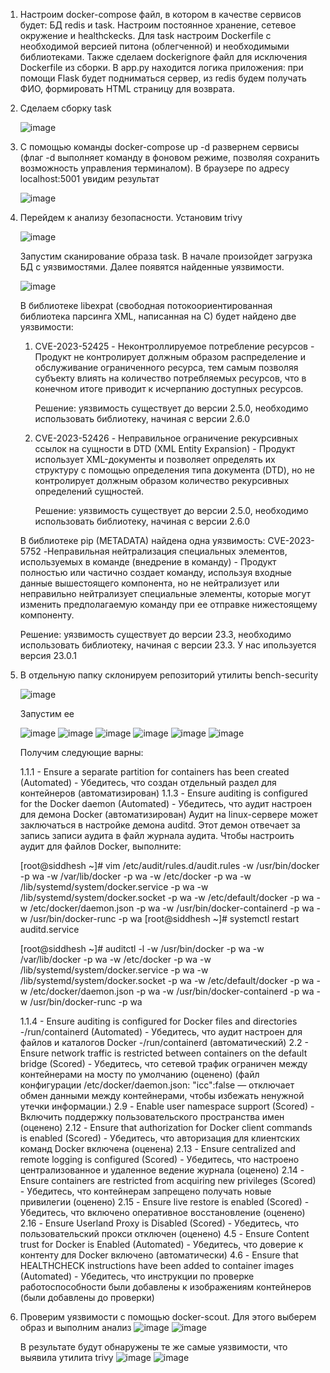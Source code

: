 1. Настроим docker-compose файл, в котором в качестве сервисов будет: БД redis и task. Настроим постоянное хранение, сетевое окружение и healthckecks. Для task настроим Dockerfile с необходимой версией питона (облегченной) и необходимыми библиотеками.
Также сделаем dockerignore файл для исключения Dockerfile из сборки. В app.py находится логика приложения: при помощи Flask будет подниматься сервер, из redis будем получать ФИО, формировать HTML страницу для возврата.
2. Сделаем сборку task
   
   ![image](https://github.com/egorvozhzhov/docker-test/assets/71019753/db5d2afb-49bf-4e46-b8b2-be618a6cc223)
4. С помощью команды docker-compose up -d развернем сервисы (флаг -d выполняет команду в фоновом режиме, позволяя сохранить возможность управления терминалом). В браузере по адресу localhost:5001 увидим результат

   ![image](https://github.com/egorvozhzhov/docker-test/assets/71019753/ca80f44a-9261-461a-b76a-26fc037371b2)

5. Перейдем к анализу безопасности. Установим trivy

   ![image](https://github.com/egorvozhzhov/docker-test/assets/71019753/7183e3b9-f70f-46bc-a4f0-7ba0e8653aa1)

   Запустим сканирование образа task. В начале произойдет загрузка БД с уязвимостями. Далее появятся найденные уязвимости.

   ![image](https://github.com/egorvozhzhov/docker-test/assets/71019753/a2c1653a-6cb3-44cf-80ce-ee10a29b72c7)

   В библиотеке libexpat (свободная потокоориентированная библиотека парсинга XML, написанная на C) будет найдено две уязвимости:
   1. CVE-2023-52425 - Неконтроллируемое потребление ресурсов - Продукт не контролирует должным образом распределение и обслуживание ограниченного ресурса, тем самым позволяя субъекту влиять на количество потребляемых ресурсов, что в конечном итоге приводит к исчерпанию доступных ресурсов.

      Решение: уязвимость существует до версии 2.5.0, необходимо использовать библиотеку, начиная с версии 2.6.0
   2. CVE-2023-52426 - Неправильное ограничение рекурсивных ссылок на сущности в DTD (XML Entity Expansion) - Продукт использует XML-документы и позволяет определять их структуру с помощью определения типа документа (DTD), но не контролирует должным образом количество рекурсивных определений сущностей.

      Решение: уязвимость существует до версии 2.5.0, необходимо использовать библиотеку, начиная с версии 2.6.0
   

   В библиотеке pip (METADATA) найдена одна уязвимость:
   CVE-2023-5752 -Неправильная нейтрализация специальных элементов, используемых в команде (внедрение в команду) - Продукт полностью или частично создает команду, используя входные данные вышестоящего компонента, но не нейтрализует или неправильно нейтрализует специальные элементы, которые могут изменить предполагаемую команду при ее отправке нижестоящему компоненту.

   Решение: уязвимость существует до версии 23.3, необходимо использовать библиотеку, начиная с версии 23.3. У нас ипользуется версия 23.0.1

6. В отдельную папку склонируем репозиторий утилиты bench-security

   ![image](https://github.com/egorvozhzhov/docker-test/assets/71019753/e0baa5f2-c61b-4d5c-9a2f-7c10f94e8bdc)

   Запустим ее

   ![image](https://github.com/egorvozhzhov/docker-test/assets/71019753/ce661708-d6a6-4998-a6ec-265d6a2267a5)
   ![image](https://github.com/egorvozhzhov/docker-test/assets/71019753/dd9415e5-656e-41f5-ac09-264f4ac1ed23)
   ![image](https://github.com/egorvozhzhov/docker-test/assets/71019753/1f192a8a-90d3-4aa0-9655-1d0dcaeb37ac)
   ![image](https://github.com/egorvozhzhov/docker-test/assets/71019753/c9957a71-df54-4663-ad0c-125e25293455)
   ![image](https://github.com/egorvozhzhov/docker-test/assets/71019753/c4b9b874-9ab9-4420-8dfe-6cc91e756b60)
   ![image](https://github.com/egorvozhzhov/docker-test/assets/71019753/4731c784-2f40-46d3-8aee-a653a520b002)

   Получим следующие варны:
   
   1.1.1 - Ensure a separate partition for containers has been created (Automated) - Убедитесь, что создан отдельный раздел для контейнеров (автоматизирован)
   1.1.3 - Ensure auditing is configured for the Docker daemon (Automated) - Убедитесь, что аудит настроен для демона Docker (автоматизирован)
   Аудит на linux-сервере может заключаться в настройке демона auditd. Этот демон отвечает за запись записи аудита в файл журнала аудита. Чтобы настроить аудит для файлов Docker, выполните:


   [root@siddhesh ~]# vim /etc/audit/rules.d/audit.rules
   -w /usr/bin/docker -p wa
   -w /var/lib/docker -p wa
   -w /etc/docker -p wa
   -w /lib/systemd/system/docker.service -p wa
   -w /lib/systemd/system/docker.socket -p wa
   -w /etc/default/docker -p wa
   -w /etc/docker/daemon.json -p wa
   -w /usr/bin/docker-containerd -p wa
   -w /usr/bin/docker-runc -p wa
   [root@siddhesh ~]# systemctl restart auditd.service
   
   
   [root@siddhesh ~]# auditctl -l
   -w /usr/bin/docker -p wa
   -w /var/lib/docker -p wa
   -w /etc/docker -p wa 
   -w /lib/systemd/system/docker.service -p wa 
   -w /lib/systemd/system/docker.socket -p wa 
   -w /etc/default/docker -p wa 
   -w /etc/docker/daemon.json -p wa 
   -w /usr/bin/docker-containerd -p wa 
   -w /usr/bin/docker-runc -p wa


   1.1.4 - Ensure auditing is configured for Docker files and directories -/run/containerd (Automated) - Убедитесь, что аудит настроен для файлов и каталогов Docker -/run/containerd (автоматический)
   2.2 - Ensure network traffic is restricted between containers on the default bridge (Scored) - Убедитесь, что сетевой трафик ограничен между контейнерами на мосту по умолчанию (оценено) (файл конфигурации /etc/docker/daemon.json:
"icc":false — отключает обмен данными между контейнерами, чтобы избежать ненужной утечки информации.)
   2.9 - Enable user namespace support (Scored) - Включить поддержку пользовательского пространства имен (оценено)
   2.12 - Ensure that authorization for Docker client commands is enabled (Scored) - Убедитесь, что авторизация для клиентских команд Docker включена (оценена)
   2.13 - Ensure centralized and remote logging is configured (Scored) - Убедитесь, что настроено централизованное и удаленное ведение журнала (оценено)
   2.14 - Ensure containers are restricted from acquiring new privileges (Scored) - Убедитесь, что контейнерам запрещено получать новые привилегии (оценено)
   2.15 - Ensure live restore is enabled (Scored) - Убедитесь, что включено оперативное восстановление (оценено)
   2.16 - Ensure Userland Proxy is Disabled (Scored) - Убедитесь, что пользовательский прокси отключен (оценено)
   4.5 - Ensure Content trust for Docker is Enabled (Automated) - Убедитесь, что доверие к контенту для Docker включено (автоматически)
   4.6 - Ensure that HEALTHCHECK instructions have been added to container images (Automated) - Убедитесь, что инструкции по проверке работоспособности были добавлены к изображениям контейнеров (были добавлены до проверки)

8. Проверим уязвимости с помощью docker-scout. Для этого выберем образ и выполним анализ
   ![image](https://github.com/egorvozhzhov/docker-test/assets/71019753/09526929-f31e-4667-afac-06cbb5365964)
   ![image](https://github.com/egorvozhzhov/docker-test/assets/71019753/4b842547-867b-4220-980f-9e2a8527b1e2)

   В результате будут обнаружены те же самые уязвимости, что выявила утилита trivy
   ![image](https://github.com/egorvozhzhov/docker-test/assets/71019753/eb1a2175-79e5-47b9-ab41-9049d605d4bd)
   ![image](https://github.com/egorvozhzhov/docker-test/assets/71019753/ce1e7e81-4d56-4814-b20b-25578824d331)




